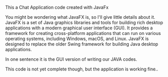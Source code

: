 This a Chat Application code created with JavaFx

You might be wondering what JavaFX is, so I'll give little details about it.
JavaFX is a set of Java graphics libraries and tools for building rich desktop applications with a modern graphical user interface (GUI). It provides a framework for creating cross-platform applications that can run on various operating systems, including Windows, macOS, and Linux. JavaFX is designed to replace the older Swing framework for building Java desktop applications.

In one sentence it is the GUI version of writing our JAVA codes.

This code is not yet complete though, but the application is working fine..
